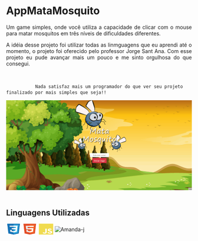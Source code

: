 # AppMataMosquito

<p align="justify">
    Um game simples, onde você utiliza a capacidade de clicar com o mouse para matar mosquitos em três níveis de dificuldades diferentes.
</p> 

<p align="justify">
    A idéia desse projeto foi utilizar todas as linmguagens que eu aprendi até o momento, o projeto foi oferecido pelo professor Jorge Sant Ana. Com esse projeto eu pude avançar mais um pouco e me sinto orgulhosa do que consegui. 
</p><br>

               Nada satisfaz mais um programador do que ver seu projeto finalizado por mais simples que seja!! 

<div>
    <img alt="Readme" title="Readme" src="gif/animacao.gif">
</div><br>

##

## Linguagens Utilizadas
<div>
 <img align="center" alt="Amanda-CSS" height="30" width="40" src="https://raw.githubusercontent.com/devicons/devicon/master/icons/css3/css3-original.svg">
 <img align="center" alt="Amanda-HTML" height="30" width="40" src="https://raw.githubusercontent.com/devicons/devicon/master/icons/html5/html5-original.svg">
 <img align="center" alt="Amanda-js" height="30" width="40" src="https://raw.githubusercontent.com/devicons/devicon/master/icons/javascript/javascript-plain.svg">
 <img align="center" alt="Amanda-j" height="30" width="40" src="https://cdn.jsdelivr.net/gh/devicons/devicon/icons/adonisjs/adonisjs-original.svg">
</div>
